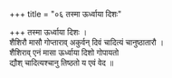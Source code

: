 +++
title = "०६ तस्मा ऊर्ध्वाया दिशः"

+++
तस्मा ऊर्ध्वाया दिशः ।  
शैशिरौ मासौ गोप्ताराव् अकुर्वन् दिवं चादित्यं चानुष्ठातारौ ।  
शैशिराव् एनं मासा ऊर्ध्वाया दिशो गोपायतो  
द्यौश् चादित्यश्चानु तिष्ठतो य एवं वेद ॥